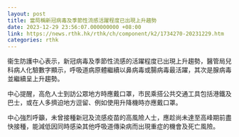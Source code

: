 ```yaml
---
layout: post
title: 當局稱新冠病毒及季節性流感活躍程度已出現上升趨勢
date: 2023-12-29 23:56:07.000000000 +08:00
link: https://news.rthk.hk/rthk/ch/component/k2/1734270-20231229.htm
categories: rthk
---
```


衞生防護中心表示，新冠病毒及季節性流感的活躍程度已出現上升趨勢，醫管局兒科病人化驗數字顯示，呼吸道病原體繼續以鼻病毒或腸病毒最活躍，其次是腺病毒並繼續呈上升趨勢。

中心提醒，高危人士到訪公眾地方時應戴口罩，市民乘搭公共交通工具包括港鐵及巴士，或在人多擠迫地方逗留、例如使用升降機時亦應戴口罩。

中心強烈呼籲，未曾接種新冠及流感疫苗的高風險人士，應趁尚未達至高峰期前盡快接種，能減低因同時感染其他呼吸道傳染病而出現重症的機會及死亡風險。
